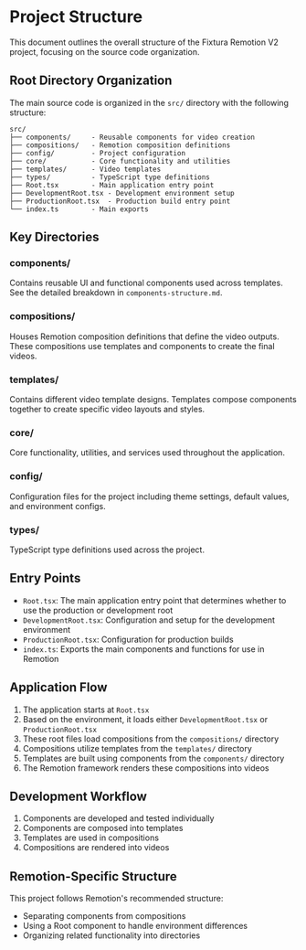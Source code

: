 # Project Structure

This document outlines the overall structure of the Fixtura Remotion V2 project, focusing on the source code organization.

## Root Directory Organization

The main source code is organized in the `src/` directory with the following structure:

```
src/
├── components/     - Reusable components for video creation
├── compositions/   - Remotion composition definitions
├── config/         - Project configuration
├── core/           - Core functionality and utilities
├── templates/      - Video templates
├── types/          - TypeScript type definitions
├── Root.tsx        - Main application entry point
├── DevelopmentRoot.tsx - Development environment setup
├── ProductionRoot.tsx  - Production build entry point
└── index.ts        - Main exports
```

## Key Directories

### components/

Contains reusable UI and functional components used across templates. See the detailed breakdown in `components-structure.md`.

### compositions/

Houses Remotion composition definitions that define the video outputs. These compositions use templates and components to create the final videos.

### templates/

Contains different video template designs. Templates compose components together to create specific video layouts and styles.

### core/

Core functionality, utilities, and services used throughout the application.

### config/

Configuration files for the project including theme settings, default values, and environment configs.

### types/

TypeScript type definitions used across the project.

## Entry Points

- `Root.tsx`: The main application entry point that determines whether to use the production or development root
- `DevelopmentRoot.tsx`: Configuration and setup for the development environment
- `ProductionRoot.tsx`: Configuration for production builds
- `index.ts`: Exports the main components and functions for use in Remotion

## Application Flow

1. The application starts at `Root.tsx`
2. Based on the environment, it loads either `DevelopmentRoot.tsx` or `ProductionRoot.tsx`
3. These root files load compositions from the `compositions/` directory
4. Compositions utilize templates from the `templates/` directory
5. Templates are built using components from the `components/` directory
6. The Remotion framework renders these compositions into videos

## Development Workflow

1. Components are developed and tested individually
2. Components are composed into templates
3. Templates are used in compositions
4. Compositions are rendered into videos

## Remotion-Specific Structure

This project follows Remotion's recommended structure:

- Separating components from compositions
- Using a Root component to handle environment differences
- Organizing related functionality into directories
